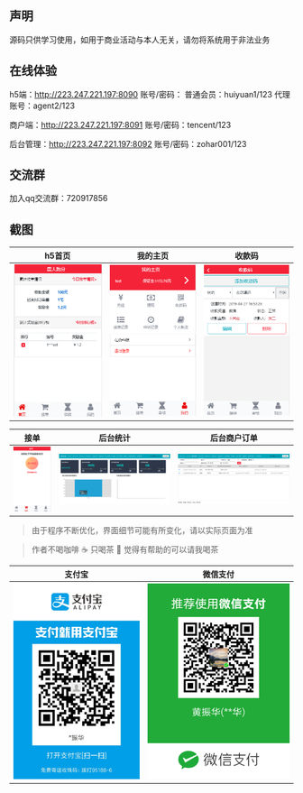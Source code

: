 ## 声明

源码只供学习使用，如用于商业活动与本人无关，请勿将系统用于非法业务

## 在线体验
h5端：http://223.247.221.197:8090
账号/密码：
普通会员：huiyuan1/123
代理账号：agent2/123

商户端：http://223.247.221.197:8091
账号/密码：tencent/123

后台管理：http://223.247.221.197:8092
账号/密码：zohar001/123

## 交流群
加入qq交流群：720917856

## 截图

| h5首页 | 我的主页 | 收款码 |
| :------: | :------: | :------: |
| ![h5首页](/实施输出/截图//1.jpg) | ![我的主页](/实施输出/截图/2.jpg) | ![收款码](/实施输出/截图/3.jpg) |

| 接单 | 后台统计 | 后台商户订单 |
| :------: | :------: | :------: |
| ![接单](/实施输出/截图/4.jpg) | ![后台统计](/实施输出/截图/5.jpg) | ![后台商户订单](/实施输出/截图/6.jpg) |

> 由于程序不断优化，界面细节可能有所变化，请以实际页面为准

> 作者不喝咖啡 :coffee: 只喝茶 :tea: 觉得有帮助的可以请我喝茶


| 支付宝 | 微信支付 |
| :------: | :------: |
| ![alipay](/实施输出/截图/alipay.jpg) | ![wepay](/实施输出/截图/wechant.png) |
